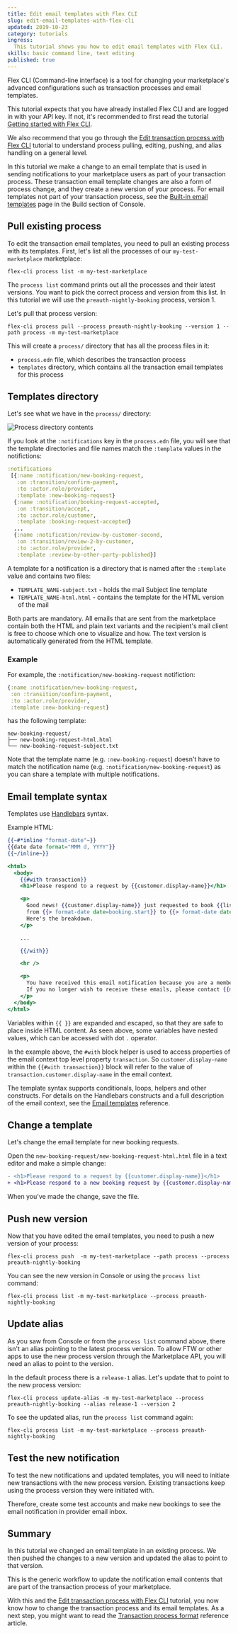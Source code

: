 ```yaml
---
title: Edit email templates with Flex CLI
slug: edit-email-templates-with-flex-cli
updated: 2019-10-23
category: tutorials
ingress:
  This tutorial shows you how to edit email templates with Flex CLI.
skills: basic command line, text editing
published: true
---
```


Flex CLI (Command-line interface) is a tool for changing your
marketplace's advanced configurations such as transaction processes and
email templates.

This tutorial expects that you have already installed Flex CLI and are
logged in with your API key. If not, it's recommended to first read the
tutorial
[Getting started with Flex CLI](/tutorials/getting-started-with-flex-cli/).

We also recommend that you go through the
[Edit transaction process with Flex CLI](/tutorials/edit-transaction-process-with-flex-cli/)
tutorial to understand process pulling, editing, pushing, and alias
handling on a general level.

In this tutorial we make a change to an email template that is used in
sending notifications to your marketplace users as part of your
transaction process. These transaction email template changes are also a
form of process change, and they create a new version of your process.
For email templates not part of your transaction process, see the
[Built-in email templates](https://flex-console.sharetribe.com/email-templates)
page in the Build section of Console.

## Pull existing process

To edit the transaction email templates, you need to pull an existing
process with its templates. First, let's list all the processes of our
`my-test-marketplace` marketplace:

```
flex-cli process list -m my-test-marketplace
```

The `process list` command prints out all the processes and their latest
versions. You want to pick the correct process and version from this
list. In this tutorial we will use the `preauth-nightly-booking`
process, version 1.

Let's pull that process version:

```
flex-cli process pull --process preauth-nightly-booking --version 1 --path process -m my-test-marketplace
```

This will create a `process/` directory that has all the process files
in it:

- `process.edn` file, which describes the transaction process
- `templates` directory, which contains all the transaction email
  templates for this process

## Templates directory

Let's see what we have in the `process/` directory:

![Process directory contents](./process-dir.png)

If you look at the `:notifications` key in the `process.edn` file, you
will see that the template directories and file names match the
`:template` values in the notifictions:

```clojure
:notifications
 [{:name :notification/new-booking-request,
   :on :transition/confirm-payment,
   :to :actor.role/provider,
   :template :new-booking-request}
  {:name :notification/booking-request-accepted,
   :on :transition/accept,
   :to :actor.role/customer,
   :template :booking-request-accepted}
  ,,,
  {:name :notification/review-by-customer-second,
   :on :transition/review-2-by-customer,
   :to :actor.role/provider,
   :template :review-by-other-party-published}]
```

A template for a notification is a directory that is named after the
`:template` value and contains two files:

- `TEMPLATE_NAME-subject.txt` - holds the mail Subject line template
- `TEMPLATE_NAME-html.html` - contains the template for the HTML version
  of the mail

Both parts are mandatory. All emails that are sent from the marketplace
contain both the HTML and plain text variants and the recipient's mail
client is free to choose which one to visualize and how. The text
version is automatically generated from the HTML template.

### Example

For example, the `:notification/new-booking-request` notifiction:

```clojure
{:name :notification/new-booking-request,
 :on :transition/confirm-payment,
 :to :actor.role/provider,
 :template :new-booking-request}
```

has the following template:

```
new-booking-request/
├── new-booking-request-html.html
└── new-booking-request-subject.txt
```

Note that the template name (e.g. `:new-booking-request`) doesn't have
to match the notification name (e.g.
`:notification/new-booking-request`) as you can share a template with
multiple notifications.

## Email template syntax

Templates use [Handlebars](http://handlebarsjs.com/) syntax.

Example HTML:

```handlebars
{{~#*inline "format-date"~}}
{{date date format="MMM d, YYYY"}}
{{~/inline~}}

<html>
  <body>
    {{#with transaction}}
    <h1>Please respond to a request by {{customer.display-name}}</h1>

    <p>
      Good news! {{customer.display-name}} just requested to book {{listing.title}}
      from {{> format-date date=booking.start}} to {{> format-date date=booking.end}}.
      Here's the breakdown.
    </p>

    ...

    {{/with}}

    <hr />

    <p>
      You have received this email notification because you are a member of {{marketplace.name}}.
      If you no longer wish to receive these emails, please contact {{marketplace.name}} team.
    </p>
  </body>
</html>

```

Variables within `{{ }}` are expanded and escaped, so that they are safe
to place inside HTML content. As seen above, some variables have nested
values, which can be accessed with dot `.` operator.

In the example above, the `#with` block helper is used to access properties of
the email context top level property `transaction`. So `customer.display-name`
within the `{{#with transaction}}` block will refer to the value of
`transaction.customer.display-name` in the email context.

The template syntax supports conditionals, loops, helpers and other constructs.
For details on the Handlebars constructs and a full description of the email
context, see the [Email templates](/references/email-templates/) reference.

## Change a template

Let's change the email template for new booking requests.

Open the `new-booking-request/new-booking-request-html.html` file in a
text editor and make a simple change:

```diff
- <h1>Please respond to a request by {{customer.display-name}}</h1>
+ <h1>Please respond to a new booking request by {{customer.display-name}}</h1>
```

When you've made the change, save the file.

## Push new version

Now that you have edited the email templates, you need to push a new
version of your process:

```
flex-cli process push  -m my-test-marketplace --path process --process preauth-nightly-booking
```

You can see the new version in Console or using the `process list`
command:

```
flex-cli process list -m my-test-marketplace --process preauth-nightly-booking
```

## Update alias

As you saw from Console or from the `process list` command above, there
isn't an alias pointing to the latest process version. To allow FTW or
other apps to use the new process version through the Marketplace API,
you will need an alias to point to the version.

In the default process there is a `release-1` alias. Let's update that
to point to the new process version:

```
flex-cli process update-alias -m my-test-marketplace --process preauth-nightly-booking --alias release-1 --version 2
```

To see the updated alias, run the `process list` command again:

```
flex-cli process list -m my-test-marketplace --process preauth-nightly-booking
```

## Test the new notification

To test the new notifications and updated templates, you will need to
initiate new transactions with the new process version. Existing
transactions keep using the process version they were initiated with.

Therefore, create some test accounts and make new bookings to see the
email notification in provider email inbox.

## Summary

In this tutorial we changed an email template in an existing process. We
then pushed the changes to a new version and updated the alias to point
to that version.

This is the generic workflow to update the notification email contents
that are part of the transaction process of your marketplace.

With this and the
[Edit transaction process with Flex CLI](/tutorials/edit-transaction-process-with-flex-cli/)
tutorial, you now know how to change the transaction process and its
email templates. As a next step, you might want to read the
[Transaction process format](/references/transaction-process-format/)
reference article.
